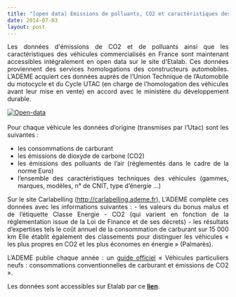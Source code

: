 ```yaml
---
title: "[open data] Emissions de polluants, CO2 et caractéristiques des véhicules commercialisés en France"
date: 2014-07-03
layout: post
---
```


<p style="text-align: justify">Les données d'émissions de CO2 et de polluants ainsi que les caractéristiques des véhicules commercialisés en France sont maintenant accessibles intégralement en open data sur le site d'Etalab. Ces données proviennent des services homologations des constructeurs automobiles. L’ADEME acquiert ces données auprès de l’Union Technique de l’Automobile du motocycle et du Cycle UTAC (en charge de l’homologation des véhicules avant leur mise en vente) en accord avec le ministère du développement durable.</p> <p style="text-align: justify"><a class="asset-img-link" href="/wp-content/uploads/sites/6/old/6a0120a66d2ad4970b01a73de5ab33970d-pi.jpg"><img alt="Open-data" border="0" class="asset  asset-image at-xid-6a0120a66d2ad4970b01a73de5ab33970d image-full img-responsive" src="/wp-content/uploads/sites/6/old/6a0120a66d2ad4970b01a73de5ab33970d-800wi.jpg" title="Open-data" /></a><br /><br />Pour chaque véhicule les données d’origine (transmises par l’Utac) sont les suivantes :</p> <ul style="text-align: justify"> <li>les consommations de carburant</li> <li>les émissions de dioxyde de carbone (CO2)</li> <li>les émissions des polluants de l’air (réglementés dans le cadre de la norme Euro)</li> <li>l’ensemble des caractéristiques techniques des véhicules (gammes, marques, modèles, n° de CNIT, type d’énergie ...)</li> </ul> <p style="text-align: justify">Sur le site Carlabelling (<a href="http://carlabelling.ademe.fr/">http://carlabelling.ademe.fr</a>), L’ADEME complète ces données avec les informations suivantes : - les valeurs du bonus malus et de l’étiquette Classe Energie - CO2 (qui varient en fonction de la réglementation issue de la Loi de Finance et de ses décrets) - les résultats d’expertises tels le coût annuel de la consommation de carburant sur 15 000 km Elle établit également des classements pour distinguer les véhicules « les plus propres en CO2 et les plus économes en énergie » (Palmarès).</p> <p style="text-align: justify">L’ADEME publie chaque année : un <a href="http://www2.ademe.fr/servlet/getDoc?sort=-1&amp;cid=96&amp;m=3&amp;id=52820&amp;ref=&amp;nocache=yes&amp;p1=111">guide officiel</a> « Véhicules particuliers neufs : consommations conventionnelles de carburant et émissions de CO2 ».</p> <p style="text-align: justify">Les données sont accessibles sur Etalab par ce <a href="https://www.data.gouv.fr/fr/dataset/emissions-de-co2-et-de-polluants-des-vehicules-commercialises-en-france" target="_blank"><span style="text-decoration: underline"><strong>lien</strong></span></a>. </p>